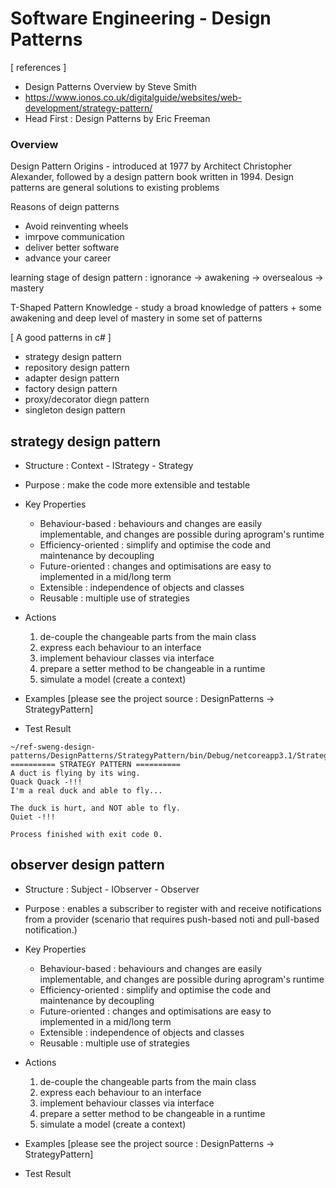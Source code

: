 # Software Engineering - Design Patterns

[ references ] 
- Design Patterns Overview by Steve Smith
- https://www.ionos.co.uk/digitalguide/websites/web-development/strategy-pattern/
- Head First : Design Patterns by Eric Freeman

### Overview
Design Pattern Origins - introduced at 1977 by Architect Christopher Alexander, followed by a design pattern book written in 1994.
Design patterns are general solutions to existing problems

Reasons of deign patterns
- Avoid reinventing wheels
- imrpove communication
- deliver better software
- advance your career

learning stage of design pattern : ignorance -> awakening -> oversealous -> mastery

T-Shaped Pattern Knowledge - study a broad knowledge of patters + some awakening and deep level of mastery in some set of patterns

[ A good patterns in c# ]
- strategy design pattern
- repository design pattern
- adapter design pattern
- factory design pattern
- proxy/decorator diegn pattern
- singleton design pattern


## strategy design pattern
 - Structure : Context - IStrategy - Strategy
 - Purpose : make the code more extensible and testable
 - Key Properties
   - Behaviour-based : behaviours and changes are easily implementable, and changes are possible during aprogram's runtime
   - Efficiency-oriented : simplify and optimise the code and maintenance by decoupling
   - Future-oriented : changes and optimisations are easy to implemented in a mid/long term
   - Extensible : independence of objects and classes
   - Reusable : multiple use of strategies
   
 - Actions
   1) de-couple the changeable parts from the main class
   2) express each behaviour to an interface
   3) implement behaviour classes via interface
   4) prepare a setter method to be changeable in a runtime
   5) simulate a model (create a context)

 - Examples
   [please see the project source : DesignPatterns -> StrategyPattern]
   
 - Test Result
 ```shell
 ~/ref-sweng-design-patterns/DesignPatterns/StrategyPattern/bin/Debug/netcoreapp3.1/StrategyPattern.dll
 ========== STRATEGY PATTERN ==========
 A duct is flying by its wing.
 Quack Quack -!!!
 I'm a real duck and able to fly...
 
 The duck is hurt, and NOT able to fly.
 Quiet -!!!

 Process finished with exit code 0.
 ```

## observer design pattern
 - Structure : Subject - IObserver - Observer
 - Purpose : enables a subscriber to register with and receive notifications from a provider (scenario that requires push-based noti and pull-based notification.)
 - Key Properties
   - Behaviour-based : behaviours and changes are easily implementable, and changes are possible during aprogram's runtime
   - Efficiency-oriented : simplify and optimise the code and maintenance by decoupling
   - Future-oriented : changes and optimisations are easy to implemented in a mid/long term
   - Extensible : independence of objects and classes
   - Reusable : multiple use of strategies
   
 - Actions
   1) de-couple the changeable parts from the main class
   2) express each behaviour to an interface
   3) implement behaviour classes via interface
   4) prepare a setter method to be changeable in a runtime
   5) simulate a model (create a context)

 - Examples
   [please see the project source : DesignPatterns -> StrategyPattern]
   
 - Test Result
 ```shell
